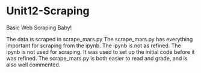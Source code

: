 # Unit12-Scraping
Basic Web Scraping Baby!

The data is scraped in scrape_mars.py
The scrape_mars.py has everything important for scraping from the ipynb. The ipynb is not as refined.
The ipynb is not used for scraping. It was used to set up the initial code before it was refined.
The scrape_mars.py is both easier to read and grade, and is also well commented.